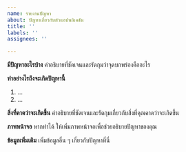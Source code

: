 ```yaml
---
name: รายงานปัญหา
about: ปัญหาเกี่ยวกับตัวแอปพลิเคชัน
title: ''
labels: ''
assignees: ''

---
```


**มีปัญหาอะไรบ้าง**
คำอธิบายที่ชัดเจนและรัดกุมว่าจุดบกพร่องคืออะไร

**ทำอย่างไรถึงจะเกิดปัญหานี้**
1. ...
2. ...

**สิ่งที่คาดว่าจะเกิดขึ้น**
คำอธิบายที่ชัดเจนและรัดกุมเกี่ยวกับสิ่งที่คุณคาดว่าจะเกิดขึ้น

**ภาพหน้าจอ**
หากทำได้ ให้เพิ่มภาพหน้าจอเพื่อช่วยอธิบายปัญหาของคุณ

**ข้อมูลเพิ่มเติม**
เพิ่มข้อมูลอื่น ๆ เกี่ยวกับปัญหาที่นี่
